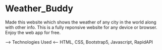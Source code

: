 # Weather_Buddy
Made this website which shows the weather of any city in the world along with other info. 
This is a fully reponsive website for any device or browser.
Enjoy the web app for free.

--> Technologies Used <--
HTML, CSS, Bootstrap5, Javascript, RapidAPI
